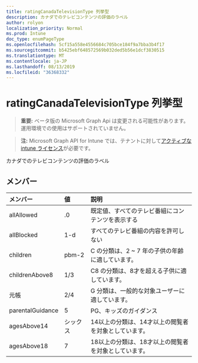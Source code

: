```yaml
---
title: ratingCanadaTelevisionType 列挙型
description: カナダでのテレビコンテンツの評価のラベル
author: rolyon
localization_priority: Normal
ms.prod: Intune
doc_type: enumPageType
ms.openlocfilehash: 5cf15a558e4556684c705bce184f9a7bba3b4f17
ms.sourcegitcommit: b5425ebf648572569b032ded5b56e1dcf3830515
ms.translationtype: MT
ms.contentlocale: ja-JP
ms.lasthandoff: 08/13/2019
ms.locfileid: "36368332"
---
```

# <a name="ratingcanadatelevisiontype-enum-type"></a>ratingCanadaTelevisionType 列挙型

> **重要:** ベータ版の Microsoft Graph Api は変更される可能性があります。運用環境での使用はサポートされていません。

> **注:** Microsoft Graph API for Intune では、テナントに対して[アクティブな intune ライセンス](https://go.microsoft.com/fwlink/?linkid=839381)が必要です。

カナダでのテレビコンテンツの評価のラベル

## <a name="members"></a>メンバー
|メンバー|値|説明|
|:---|:---|:---|
|allAllowed|.0|既定値、すべてのテレビ番組にコンテンツを表示する|
|allBlocked|1-d|すべてのテレビ番組の内容を許可しない|
|children|pbm-2|C の分類は、2 ~ 7 年の子供の年齢に適しています。|
|childrenAbove8|1/3|C8 の分類は、8才を超える子供に適しています。|
|元帳|2/4|G 分類は、一般的な対象ユーザーに適しています。|
|parentalGuidance|5|PG、キッズのガイダンス|
|agesAbove14|シックス|14以上の分類は、14才以上の閲覧者を対象としています。|
|agesAbove18|7|18以上の分類は、18才以上の閲覧者を対象としています。|



